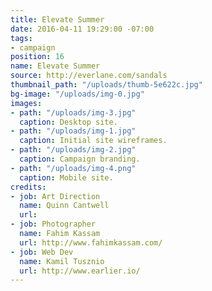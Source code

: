 ```yaml
---
title: Elevate Summer
date: 2016-04-11 19:29:00 -07:00
tags:
- campaign
position: 16
name: Elevate Summer
source: http://everlane.com/sandals
thumbnail_path: "/uploads/thumb-5e622c.jpg"
bg-image: "/uploads/img-0.jpg"
images:
- path: "/uploads/img-3.jpg"
  caption: Desktop site.
- path: "/uploads/img-1.jpg"
  caption: Initial site wireframes.
- path: "/uploads/img-2.jpg"
  caption: Campaign branding.
- path: "/uploads/img-4.png"
  caption: Mobile site.
credits:
- job: Art Direction
  name: Quinn Cantwell
  url:
- job: Photographer
  name: Fahim Kassam
  url: http://www.fahimkassam.com/
- job: Web Dev
  name: Kamil Tusznio
  url: http://www.earlier.io/
---
```

